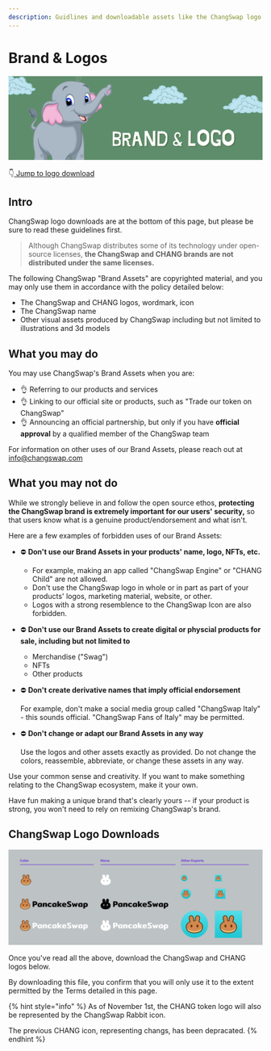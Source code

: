 ```yaml
---
description: Guidlines and downloadable assets like the ChangSwap logo SVG
---
```


# Brand & Logos

![](.gitbook/assets/brandlogo.png)

👇[ Jump to logo download](brand.md#changswap-logo-downloads)

## Intro

ChangSwap logo downloads are at the bottom of this page, but please be sure to read these guidelines first.

> Although ChangSwap distributes some of its technology under open-source licenses, **the ChangSwap and CHANG brands are not distributed under the same licenses.**

The following ChangSwap "Brand Assets" are copyrighted material, and you may only use them in accordance with the policy detailed below:

* The ChangSwap and CHANG logos, wordmark, icon
* The ChangSwap name
* Other visual assets produced by ChangSwap including but not limited to illustrations and 3d models

## What you may do

You may use ChangSwap's Brand Assets when you are:

* 👌 Referring to our products and services
* 👌 Linking to our official site or products, such as "Trade our token on ChangSwap"
* 👌 Announcing an official partnership, but only if you have **official approval** by a qualified member of the ChangSwap team

For information on other uses of our Brand Assets, please reach out at info@changswap.com

## What you may not do

While we strongly believe in and follow the open source ethos, **protecting the ChangSwap brand is extremely important for our users' security,** so that users know what is a genuine product/endorsement and what isn't.

Here are a few examples of forbidden uses of our Brand Assets:

* ⛔️ **Don't use our Brand Assets in your products' name, logo, NFTs, etc.**
  * For example, making an app called "ChangSwap Engine" or "CHANG Child" are not allowed.
  * Don't use the ChangSwap logo in whole or in part as part of your products' logos, marketing material, website, or other.
  * Logos with a strong resemblence to the ChangSwap Icon are also forbidden.
* ⛔️ **Don't use our Brand Assets to create digital or physcial products for sale, including but not limited to**
  * Merchandise ("Swag")
  * NFTs
  * Other products
*   ⛔️ **Don't create derivative names that imply official endorsement**

    For example, don't make a social media group called "ChangSwap Italy" - this sounds official. "ChangSwap Fans of Italy" may be permitted.
*   ⛔️ **Don't change or adapt our Brand Assets in any way**

    Use the logos and other assets exactly as provided. Do not change the colors, reassemble, abbreviate, or change these assets in any way.

Use your common sense and creativity. If you want to make something relating to the ChangSwap ecosystem, make it your own.

Have fun making a unique brand that's clearly yours -- if your product is strong, you won't need to rely on remixing ChangSwap's brand.

## ChangSwap Logo Downloads

![](<.gitbook/assets/Frame 4.png>)

Once you've read all the above, download the ChangSwap and CHANG logos below.

By downloading this file, you confirm that you will only use it to the extent permitted by the Terms detailed in this page.

{% hint style="info" %}
As of November 1st, the CHANG token logo will also be represented by the ChangSwap Rabbit icon.

The previous CHANG icon, representing changs, has been depracated.
{% endhint %}
